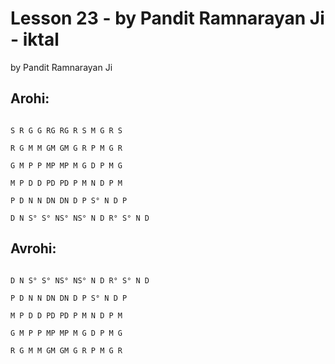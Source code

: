 # Lesson 23 - by Pandit Ramnarayan Ji - iktal
by Pandit Ramnarayan Ji

## Arohi: 

```

S R G G RG RG R S M G R S

R G M M GM GM G R P M G R

G M P P MP MP M G D P M G

M P D D PD PD P M N D P M

P D N N DN DN D P S° N D P

D N S° S° NS° NS° N D R° S° N D 

```



## Avrohi: 

```

D N S° S° NS° NS° N D R° S° N D

P D N N DN DN D P S° N D P

M P D D PD PD P M N D P M

G M P P MP MP M G D P M G

R G M M GM GM G R P M G R

```
